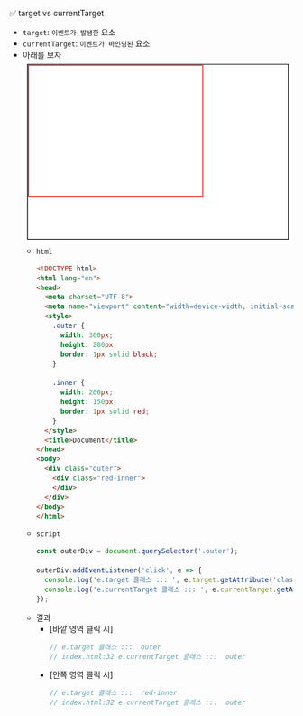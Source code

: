 ✅ target vs currentTarget

* `target`: `이벤트가 발생한` 요소
* `currentTarget`: `이벤트가 바인딩된` 요소
* 아래를 보자
  ![target](/resources/target.PNG)
  * `html`
    ```html
    <!DOCTYPE html>
    <html lang="en">
    <head>
      <meta charset="UTF-8">
      <meta name="viewport" content="width=device-width, initial-scale=1.0">
      <style>
        .outer {
          width: 300px;
          height: 200px;
          border: 1px solid black;
        }

        .inner {
          width: 200px;
          height: 150px;
          border: 1px solid red;
        }
      </style>
      <title>Document</title>
    </head>
    <body>
      <div class="outer">
        <div class="red-inner">
        </div>
      </div>
    </body>
    </html>
    ```
  * `script`
    ```js
    const outerDiv = document.querySelector('.outer');

    outerDiv.addEventListener('click', e => {
      console.log('e.target 클래스 ::: ', e.target.getAttribute('class'));
      console.log('e.currentTarget 클래스 ::: ', e.currentTarget.getAttribute('class'));
    });
    ```
  * 결과
    * [바깥 영역 클릭 시]
      ```js
      // e.target 클래스 :::  outer
      // index.html:32 e.currentTarget 클래스 :::  outer
      ```
    * [안쪽 영역 클릭 시]
      ```js
      // e.target 클래스 :::  red-inner
      // index.html:32 e.currentTarget 클래스 :::  outer
      ```